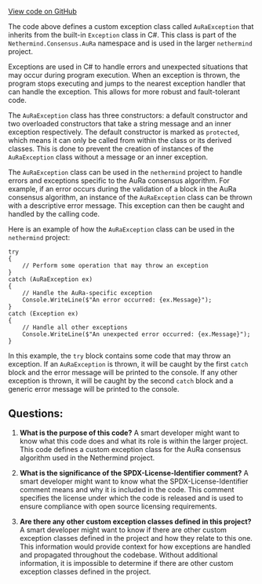 [View code on GitHub](https://github.com/nethermindeth/nethermind/Nethermind.Consensus.AuRa/AuRaException.cs)

The code above defines a custom exception class called `AuRaException` that inherits from the built-in `Exception` class in C#. This class is part of the `Nethermind.Consensus.AuRa` namespace and is used in the larger `nethermind` project.

Exceptions are used in C# to handle errors and unexpected situations that may occur during program execution. When an exception is thrown, the program stops executing and jumps to the nearest exception handler that can handle the exception. This allows for more robust and fault-tolerant code.

The `AuRaException` class has three constructors: a default constructor and two overloaded constructors that take a string message and an inner exception respectively. The default constructor is marked as `protected`, which means it can only be called from within the class or its derived classes. This is done to prevent the creation of instances of the `AuRaException` class without a message or an inner exception.

The `AuRaException` class can be used in the `nethermind` project to handle errors and exceptions specific to the AuRa consensus algorithm. For example, if an error occurs during the validation of a block in the AuRa consensus algorithm, an instance of the `AuRaException` class can be thrown with a descriptive error message. This exception can then be caught and handled by the calling code.

Here is an example of how the `AuRaException` class can be used in the `nethermind` project:

```
try
{
    // Perform some operation that may throw an exception
}
catch (AuRaException ex)
{
    // Handle the AuRa-specific exception
    Console.WriteLine($"An error occurred: {ex.Message}");
}
catch (Exception ex)
{
    // Handle all other exceptions
    Console.WriteLine($"An unexpected error occurred: {ex.Message}");
}
```

In this example, the `try` block contains some code that may throw an exception. If an `AuRaException` is thrown, it will be caught by the first `catch` block and the error message will be printed to the console. If any other exception is thrown, it will be caught by the second `catch` block and a generic error message will be printed to the console.
## Questions: 
 1. **What is the purpose of this code?** 
A smart developer might want to know what this code does and what its role is within the larger project. This code defines a custom exception class for the AuRa consensus algorithm used in the Nethermind project.

2. **What is the significance of the SPDX-License-Identifier comment?** 
A smart developer might want to know what the SPDX-License-Identifier comment means and why it is included in the code. This comment specifies the license under which the code is released and is used to ensure compliance with open source licensing requirements.

3. **Are there any other custom exception classes defined in this project?** 
A smart developer might want to know if there are other custom exception classes defined in the project and how they relate to this one. This information would provide context for how exceptions are handled and propagated throughout the codebase. Without additional information, it is impossible to determine if there are other custom exception classes defined in the project.